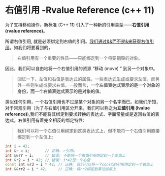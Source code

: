 # 右值引用 -Rvalue Reference (c++ 11)

为了支持移动操作，新标准 (C++ 11) 引入了一种新的引用类型——**右值引用 (rvalue reference)**。

所谓右值引用, 就是必须绑定到右值的引用。<u>我们通过&&而不是&来获得右值引用</u>。如我们将要看到的，

>  右值引用有一个重要的性质——只能绑定到一个将要销毁的对象。

因此，我们可以自由地将一个右值引用的资源 “移动 (move) ” 到另一个对象中。

> 回忆一下，左值和右值是表达式的属性。一些表达式生成或要求左值，而另外一些则生成或要求右值。一般而言，**一个左值表达式表示的是一个对象的身份，而一个右值表达式表示的是对象的值**。

类似任何引用，一个右值引用也不过是某个对象的另一个名字而已。如我们所知，对于常规引用（为了与右值引用区分开来，我们可以称之为**左值引用 (lvalue reference)**),我们不能将其绑定到要求转换的表达式、字面常量或是返回右值的表达式。右值引用有着完全相反的绑定特性: 

> 我们可以将一个右值引用绑定到这类表达式上，但不能将一个右值引用直接绑定到一个左值上:

```cpp
int i = 42;
int &r = i;       // 正确: r引用i
int &&rr = i;     // 错误: 不能将一个右值引用绑定到一个左值上
int &r2 = i * 42; // 错误: i*42是一个右值
const int &r3 = i * 42; // 正确: 我们可以将一个const的引用绑定到一个右值上
int &&rr2 = i * 42;     // 正确: 将rr2绑定到乘法结果上
```

